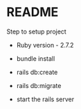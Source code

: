 # README

Step to setup project

* Ruby version - 2.7.2

* bundle install

* rails db:create

* rails db:migrate

* start the rails server

